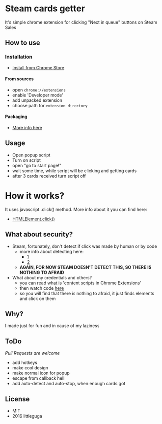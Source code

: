 # Steam cards getter

It's simple chrome extension for clicking "Next in queue" buttons on Steam Sales

## How to use

### Installation

* [Install from Chrome Store](https://chrome.google.com/webstore/detail/jkpbeadnomoejfoakjnnpcaiijgbnggk/)

#### From sources

* open `chrome://extensions`
* enable 'Developer mode'
* add unpacked extension
* choose path for `extension directory`

#### Packaging

* [More info here](https://developer.chrome.com/extensions/packaging)

## Usage

* Open popup script
* Turn on script
* open "go to start page!"
* wait some time, while script will be clicking and getting cards
* after 3 cards received turn script off

# How it works?

It uses javascript .click() method. More info about it you can find here:
* [HTMLElement.click()](https://developer.mozilla.org/en-US/docs/Web/API/HTMLElement/click)

## What about security?

* Steam, fortunately, don't detect if click was made by human or by code
    * more info about detecting here:
        * [1](http://stackoverflow.com/questions/7635274/how-to-detect-if-a-click-is-a-mouse-click-or-triggered-by-some-code)
        * [2](http://stackoverflow.com/questions/14794380/detect-if-button-click-real-user-or-triggered-by-a-script)
    * **AGAIN, FOR NOW STEAM DOESN'T DETECT THIS, SO THERE IS NOTHING TO AFRAID**
* What about my credentials and others?
    * you can read what is 'content scripts in Chrome Extensions'
    * then watch code [here](./extension/content-scripts/steam-cards-getter-content-script.js)
    * so you will find that there is nothing to afraid, it just finds elements and click on them

## Why?

I made just for fun and in cause of my laziness

## ToDo

*Pull Requests are welcome*

* add hotkeys
* make cool design
* make normal icon for popup
* escape from callback hell
* add auto-detect and auto-stop, when enough cards got

## License

* MIT
* 2016 littleguga